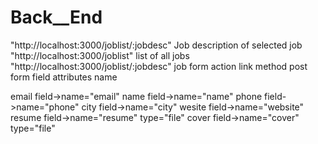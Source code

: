 # Back__End
"http://localhost:3000/joblist/:jobdesc"  Job description of selected job
"http://localhost:3000/joblist" list of all jobs
"http://localhost:3000/joblist/:jobdesc"  job form action link method post
form field attributes name

email field->name="email"
name field->name="name"
phone field->name="phone"
city field->name="city"
wesite field->name="website"
resume field->name="resume" type="file"
cover field->name="cover" type="file"
